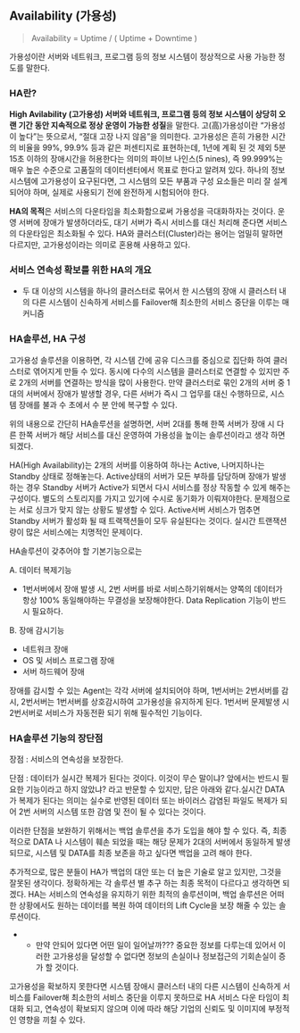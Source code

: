 ## Availability (가용성)

> Availability = Uptime / ( Uptime + Downtime )
> 

가용성이란 서버와 네트워크, 프로그램 등의 정보 시스템이 정상적으로 사용 가능한 정도를 말한다.

### HA란?

**High Avilability (고가용성)
서버와 네트워크, 프로그램 등의 정보 시스템이 상당히 오랜 기간 동안 지속적으로 정상 운영이 가능한 성질**을 말한다. 고(高)가용성이란 “가용성이 높다”는 뜻으로서, “절대 고장 나지 않음”을 의미한다. 
고가용성은 흔히 가용한 시간의 비율을 99%, 99.9% 등과 같은 퍼센티지로 표현하는데, 1년에 계획 된 것 제외 5분 15초 이하의 장애시간을 허용한다는 의미의 파이브 나인스(5 nines), 즉 99.999%는 매우 높은 수준으로 고품질의 데이터센터에서 목표로 한다고 알려져 있다. 하나의 정보 시스템에 고가용성이 요구된다면, 그 시스템의 모든 부품과 구성 요소들은 미리 잘 설계되어야 하며, 실제로 사용되기 전에 완전하게 시험되어야 한다.

**HA의 목적**은 서비스의 다운타임을 최소화함으로써 가용성을 극대화하자는 것이다. 운영 서버에 장애가 발생하더라도, 대기 서버가 즉시 서비스를 대신 처리해 준다면 서비스의 다운타임은 최소화될 수 있다. HA와 클러스터(Cluster)라는 용어는 엄밀히 말하면 다르지만, 고가용성이라는 의미로 혼용해 사용하고 있다.

### 서비스 연속성 확보를 위한 HA의 개요

- 두 대 이상의 시스템을 하나의 클러스터로 묶어서 한 시스템의 장애 시 클러스터 내의 다른 시스템이 신속하게 서비스를  Failover해 최소한의 서비스 중단을 이루는 매커니즘

### HA솔루션, HA 구성

고가용성 솔루션을 이용하면, 각 시스템 간에 공유 디스크를 중심으로 집단화 하여 클러스터로 엮어지게 만들 수 있다. 동시에 다수의 시스템을 클러스터로 연결할 수 있지만 주로 2개의 서버를 연결하는 방식을 많이 사용한다. 만약 클러스터로 묶인 2개의 서버 중 1대의 서버에서 장애가 발생할 경우, 다른 서버가 즉시 그 업무를 대신 수행하므로, 시스템 장애를 불과 수 초에서 수 분 안에 복구할 수 있다.

위의 내용으로 간단히 HA솔루션을 설명하면, 서버 2대를 통해 한쪽 서버가 장애 시 다른 한쪽 서버가 해당 서비스를 대신 운영하여 가용성을 높이는 솔루션이라고 생각 하면 되겠다.

HA(High Availability)는 2개의 서버를 이용하여 하나는 Active, 나머지하나는 Standby 상태로 정해놓는다. Active상태의 서버가 모든 부하를 담당하며 장애가 발생하는 경우 Standby 서버가 Active가 되면서 다시 서비스를 정상 작동할 수 있게 해주는 구성이다. 별도의 스토리지를 가지고 있기에 수시로 동기화가 이뤄져야한다. 
문제점으로는 서로 싱크가 맞지 않는 상황도 발생할 수 있다. Active서버 서비스가 멈추면 Standby 서버가 활성화 될 때 트랙잭션들이 모두 유실된다는 것이다. 실시간 트랜잭션량이 많은 서비스에는 치명적인 문제이다.

HA솔루션이 갖추어야 할 기본기능으로는

A. 데이터 복제기능

- 1번서버에서 장애 발생 시, 2번 서버를 바로 서비스하기위해서는 양쪽의 데이터가 항상 100% 동일해야하는 무결성을 보장해야한다. Data Replication 기능이 반드시 필요하다.

B. 장애 감시기능

- 네트워크 장애
- OS 및 서비스 프로그램 장애
- 서버 하드웨어 장애

장애를 감시할 수 있는 Agent는 각각 서버에 설치되어야 하며, 1번서버는 2번서버를 감시, 2번서버는 1번서버를 상호감시하여 고가용성을 유지하게 된다. 1번서버 문제발생 시 2번서버로 서비스가 자동전환 되기 위해 필수적인 기능이다.
### **HA솔루션 기능의 장단점**

장점 : 서비스의 연속성을 보장한다.

단점 : 데이터가 실시간 복제가 된다는 것이다. 이것이 무슨 말이냐? 앞에서는 반드시 필요한 기능이라고 하지 않았냐? 라고 반문할 수 있지만, 답은 아래와 같다.실시간 DATA가 복제가 된다는 의미는 실수로 반영된 데이터 또는 바이러스 감염된 파일도 복제가 되어 2번 서버의 시스템 또한 감염 및 전이 될 수 있다는 것이다.

이러한 단점을 보완하기 위해서는 백업 솔루션을 추가 도입을 해야 할 수 있다. 즉, 최종적으로 DATA 나 시스템이 훼손 되었을 때는 해당 문제가 2대의 서버에서 동일하게 발생되므로, 시스템 및 DATA를 최종 보존을 하고 싶다면 백업을 고려 해야 한다.

추가적으로, 많은 분들이 HA가 백업의 대안 또는 더 높은 기술로 알고 있지만, 그것을 잘못된 생각이다. 정확하게는 각 솔루션 별 추구 하는 최종 목적이 다르다고 생각하면 되겠다. HA는 서비스의 연속성을 유지하기 위한 최적의 솔루션이며, 백업 솔루션은 어떠한 상황에서도 원하는 데이터를 복원 하여 데이터의 Lift Cycle을 보장 해줄 수 있는 솔루션이다.

- + 만약 안되어 있다면 어떤 일이 일어날까???
중요한 정보를 다루는데 있어서 이러한 고가용성을 달성할 수 없다면 정보의 손실이나 정보접근의 기회손실이 증가 할 것이다. 

고가용성을 확보하지 못한다면 시스템 장애시 클러스터 내의 다른 시스템이 신속하게 서비스를 Failover해 최소한의 서비스 중단을 이루지 못하므로 HA 서비스 다운 타임이 최대화 되고, 연속성이 확보되지 않으며 이에 따라 해당 기업의 신뢰도 및 이미지에 부정적인 영향을 끼칠 수 있다.
